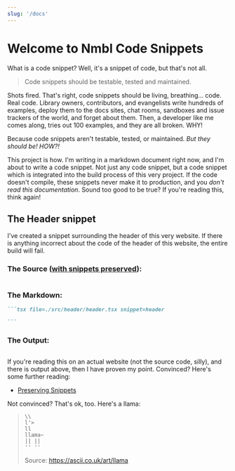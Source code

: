 ```yaml
---
slug: '/docs'
---
```


# Welcome to Nmbl Code Snippets

What is a code snippet? Well, it's a snippet of code, but that's not all.

> Code snippets should be testable, tested and maintained.

Shots fired. That's right, code snippets should be living, breathing... code. Real code. Library owners, contributors, and evangelists write hundreds of examples, deploy them to the docs sites, chat rooms, sandboxes and issue trackers of the world, and forget about them. Then, a developer like me comes along, tries out 100 examples, and they are all broken. WHY!

Because code snippets aren't testable, tested, or maintained. _But they should be! HOW?!_

This project is how. I'm writing in a markdown document right now, and I'm about to write a code snippet. Not just any code snippet, but a code snippet which is integrated into the build process of this very project. If the code doesn't compile, these snippets never make it to production, and you _don't read this documentation_. Sound too good to be true? If you're reading this, think again!

## The Header snippet

I've created a snippet surrounding the header of this very website. If there is anything incorrect about the code of the header of this website, the entire build will fail.

### The Source ([with snippets preserved](preserving-snippets)):

[comment]: # '@snippet:start preserve-snippets'

```tsx file=./src/header/header.tsx preserve-snippets

```

[comment]: # '@snippet:end preserve-snippets'

### The Markdown:

````md
```tsx file=./src/header/header.tsx snippet=header

```
````

### The Output:

```tsx file=./src/header/header.tsx snippet=header

```

If you're reading this on an actual website (not the source code, silly), and there is output above, then I have proven my point. Convinced? Here's some further reading:

- [Preserving Snippets](preserving-snippets)

Not convinced? That's ok, too. Here's a llama:

> ```
> \\
> l'>
> ll
> llama~
> || ||
> '' ''
> ```
>
> Source: https://ascii.co.uk/art/llama
